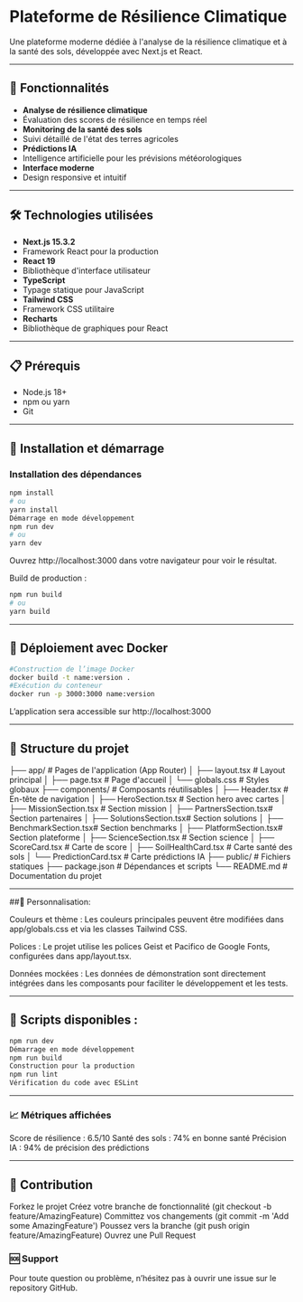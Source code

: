 # Plateforme de Résilience Climatique
Une plateforme moderne dédiée à l'analyse de la résilience climatique et à la santé des sols, développée avec Next.js et React.

---

## 🚀 Fonctionnalités
- **Analyse de résilience climatique**
- Évaluation des scores de résilience en temps réel
- **Monitoring de la santé des sols**
- Suivi détaillé de l'état des terres agricoles
- **Prédictions IA**
- Intelligence artificielle pour les prévisions météorologiques
- **Interface moderne**
- Design responsive et intuitif

---

## 🛠️ Technologies utilisées
- **Next.js 15.3.2**
- Framework React pour la production
- **React 19**
- Bibliothèque d'interface utilisateur
- **TypeScript**
- Typage statique pour JavaScript
- **Tailwind CSS**
- Framework CSS utilitaire
- **Recharts**
- Bibliothèque de graphiques pour React

---

## 📋 Prérequis
- Node.js 18+
- npm ou yarn
- Git

---

## 🚀 Installation et démarrage
### Installation des dépendances
```bash
npm install
# ou
yarn install
Démarrage en mode développement
npm run dev
# ou
yarn dev
```
Ouvrez http://localhost:3000 dans votre navigateur pour voir le résultat.

Build de production :
```bash
npm run build
# ou
yarn build
```

---

## 🐳 Déploiement avec Docker
```bash
#Construction de l’image Docker
docker build -t name:version .
#Exécution du conteneur
docker run -p 3000:3000 name:version
```
L’application sera accessible sur http://localhost:3000

---

## 📁 Structure du projet
├── app/                    # Pages de l'application (App Router)
│   ├── layout.tsx         # Layout principal
│   ├── page.tsx           # Page d'accueil
│   └── globals.css        # Styles globaux
├── components/            # Composants réutilisables
│   ├── Header.tsx         # En-tête de navigation
│   ├── HeroSection.tsx    # Section hero avec cartes
│   ├── MissionSection.tsx # Section mission
│   ├── PartnersSection.tsx# Section partenaires
│   ├── SolutionsSection.tsx# Section solutions
│   ├── BenchmarkSection.tsx# Section benchmarks
│   ├── PlatformSection.tsx# Section plateforme
│   ├── ScienceSection.tsx # Section science
│   ├── ScoreCard.tsx      # Carte de score
│   ├── SoilHealthCard.tsx # Carte santé des sols
│   └── PredictionCard.tsx # Carte prédictions IA
├── public/               # Fichiers statiques
├── package.json          # Dépendances et scripts
└── README.md            # Documentation du projet

---

##🎨 Personnalisation:

Couleurs et thème :
Les couleurs principales peuvent être modifiées dans app/globals.css et via les classes Tailwind CSS.

Polices :
Le projet utilise les polices Geist et Pacifico de Google Fonts, configurées dans app/layout.tsx.

Données mockées :
Les données de démonstration sont directement intégrées dans les composants pour faciliter le développement et les tests.

---

## 🔧 Scripts disponibles :
```bash
npm run dev
Démarrage en mode développement
npm run build
Construction pour la production
npm run lint
Vérification du code avec ESLint
```

---

### 📈 Métriques affichées
Score de résilience : 6.5/10
Santé des sols : 74% en bonne santé
Précision IA : 94% de précision des prédictions

---

## 🤝 Contribution
Forkez le projet
Créez votre branche de fonctionnalité (git checkout -b feature/AmazingFeature)
Committez vos changements (git commit -m 'Add some AmazingFeature')
Poussez vers la branche (git push origin feature/AmazingFeature)
Ouvrez une Pull Request

### 🆘 Support
Pour toute question ou problème, n’hésitez pas à ouvrir une issue sur le repository GitHub.
